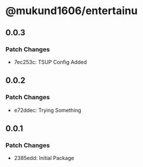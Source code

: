 # @mukund1606/entertainu

## 0.0.3

### Patch Changes

- 7ec253c: TSUP Config Added

## 0.0.2

### Patch Changes

- e72ddec: Trying Something

## 0.0.1

### Patch Changes

- 2385edd: Initial Package
